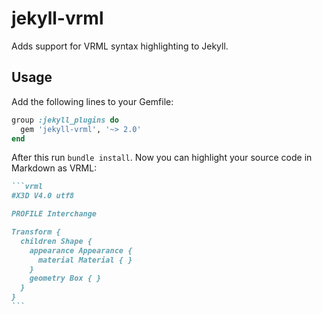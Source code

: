 # jekyll-vrml

Adds support for VRML syntax highlighting to Jekyll.

## Usage

Add the following lines to your Gemfile:

```ruby
group :jekyll_plugins do
  gem 'jekyll-vrml', '~> 2.0'
end
```

After this run `bundle install`. Now you can highlight your source code in Markdown as VRML:

``````md
```vrml
#X3D V4.0 utf8

PROFILE Interchange

Transform {
  children Shape {
    appearance Appearance {
      material Material { }
    }
    geometry Box { }
  }
}
```
``````
